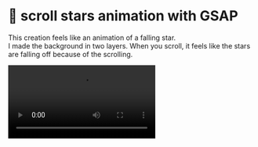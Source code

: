 # 💫 scroll stars animation with GSAP

This creation feels like an animation of a falling star. <br/>
I made the background in two layers.
When you scroll, it feels like the stars are falling off because of the scrolling.

<video src="https://github.com/happycodehouse/scrollStarsGSAP/assets/108500645/9c504ed2-3f4a-438f-8662-333a89d60d97"></video>
